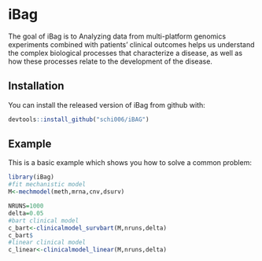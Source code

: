 # iBag

<!-- badges: start -->
<!-- badges: end -->

The goal of iBag is to Analyzing data from multi-platform genomics experiments combined with patients’ clinical outcomes helps us understand the complex biological processes that characterize a disease, as well as how these processes relate to the development of the disease. 


## Installation

You can install the released version of iBag from github with:

``` r
devtools::install_github("schi006/iBAG")
```

## Example

This is a basic example which shows you how to solve a common problem:

``` r
library(iBag)
#fit mechanistic model 
M<-mechmodel(meth,mrna,cnv,dsurv)

NRUNS=1000
delta=0.05
#bart clinical model
c_bart<-clinicalmodel_survbart(M,nruns,delta)
c_bart$
#linear clinical model
c_linear<-clinicalmodel_linear(M,nruns,delta)

```

